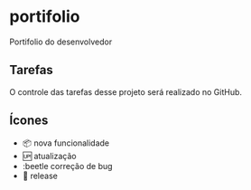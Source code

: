 # portifolio

Portifolio do desenvolvedor

## Tarefas

O controle das tarefas desse projeto será realizado no GitHub.

## Ícones
 
- :package: nova funcionalidade
- :up: atualização
- :beetle correção de bug
- :checkered_flag: release
 
